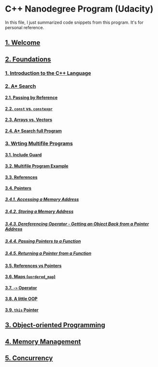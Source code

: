 # C++ Nanodegree Program (Udacity)
In this file, I just summarized code snippets from this program. It's for personal reference.

## [1. Welcome](./01_welcome/)
## [2. Foundations](./02_foundations/README.MD#2-foundations)
### [1. Introduction to the C++ Language](./02_foundations/README.MD#1-introduction-to-the-c-language)
### [2. A* Search](./02_foundations/README.MD#2-a-search)
#### [2.1. Passing by Reference](./02_foundations/README.MD#21-passing-by-reference)
#### [2.2. `const` vs. `constexpr`](./02_foundations/README.MD#22-const-vs-constexpr)
#### [2.3. Arrays vs. Vectors](./02_foundations/README.MD#23-arrays-vs-vectors)
#### [2.4. A* Search full Program](./02_foundations/README.MD#24-a-search-full-program)
### [3. Wrting Multifile Programs](./02_foundations/README.MD#3-writing-multifile-programs)
#### [3.1. Include Guard](./02_foundations/README.MD#31-include-guard)
#### [3.2. Multifile Program Example](./02_foundations/README.MD#32-multifile-program-example)
#### [3.3. References](./02_foundations/README.MD#33-references)
#### [3.4. Pointers](./02_foundations/README.MD#34-pointers)
##### [3.4.1. Accessing a Memory Address](./02_foundations/README.MD#341-accessing-a-memory-address)
##### [3.4.2. Storing a Memory Address](./02_foundations/README.MD#342-storing-a-memory-address)
##### [3.4.3. Dereferencing Operator - Getting an Object Back from a Pointer Address](./02_foundations/README.MD#343-dereferencing-pperator-getting-an-object-back-from-a-pointer-address)
##### [3.4.4. Passing Pointers to a Function](./02_foundations/README.MD#344-passing-pointers-to-a-function)
##### [3.4.5. Returning a Pointer from a Function](./02_foundations/README.MD#345-returning-a-pointer-from-a-function)
#### [3.5. References vs Pointers](./02_foundations/README.MD#35-references-vs-pointers)
#### [3.6. Maps (`uordered_map`)](./02_foundations/README.MD#35-maps-uordered-map)
#### [3.7. `->` Operator](./02_foundations/README.MD#37-operator)
#### [3.8. A little OOP](./02_foundations/README.MD#38-a-little-oop)
#### [3.9. `this` Pointer](./02_foundations/README.MD#39-this-pointer)
## [3. Object-oriented Programming]()
## [4. Memory Management]()
## [5. Concurrency]()
